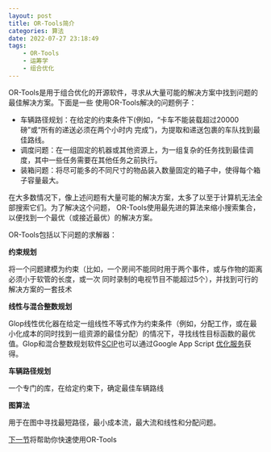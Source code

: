 ```yaml
---
layout: post
title: OR-Tools简介
categories: 算法
date: 2022-07-27 23:18:49
tags:
    - OR-Tools
    - 运筹学
    - 组合优化
---
```


OR-Tools是用于组合优化的开源软件，寻求从大量可能的解决方案中找到问题的最佳解决方案。下面是一些
使用OR-Tools解决的问题例子：
* 车辆路径规划：在给定的约束条件下(例如，“卡车不能装载超过20000磅”或“所有的递送必须在两个小时内
完成”)，为提取和递送包裹的车队找到最佳路线。
* 调度问题：在一组固定的机器或其他资源上，为一组复杂的任务找到最佳调度，其中一些任务需要在其他任务之前执行。
* 装箱问题：将尽可能多的不同尺寸的物品装入数量固定的箱子中，使得每个箱子容量最大。

在大多数情况下，像上述问题有大量可能的解决方案，太多了以至于计算机无法全部搜索它们。为了解决这个问题，
OR-Tools使用最先进的算法来缩小搜索集合，以便找到一个最优（或接近最优）的解决方案。

OR-Tools包括以下问题的求解器：

**约束规划**

将一个问题建模为约束（比如，一个房间不能同时用于两个事件，或与作物的距离必须小于软管的长度，或一次
同时录制的电视节目不能超过5个），并找到可行的解决方案的一套技术

**线性与混合整数规划**

Glop线性优化器在给定一组线性不等式作为约束条件（例如，分配工作，或在最小化成本的同时找到一组资源的最佳分配）的情况下，寻找线性目标函数的最优值。Glop和混合整数规划软件[SCIP](http://scip.zib.de/)也可以通过Google App Script [优化服务](https://developers.google.com/apps-script/reference/optimization)获得。

**车辆路径规划**

一个专门的库，在给定约束下，确定最佳车辆路线

**图算法**

用于在图中寻找最短路径，最小成本流，最大流和线性和分配问题。

[下一节]()将帮助你快速使用OR-Tools